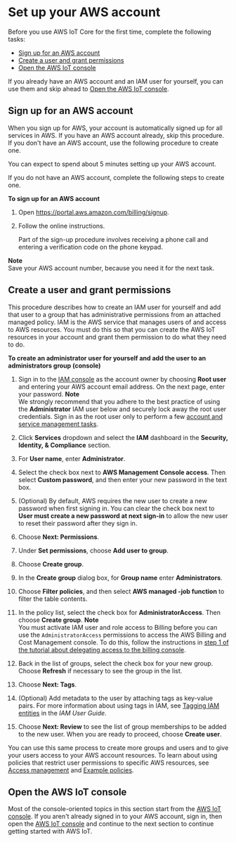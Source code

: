 # Set up your AWS account<a name="setting-up"></a>

Before you use AWS IoT Core for the first time, complete the following tasks:
+ [Sign up for an AWS account](#aws-registration)
+ [Create a user and grant permissions](#create-iam-user)
+ [Open the AWS IoT console](#iot-console-signin)

If you already have an AWS account and an IAM user for yourself, you can use them and skip ahead to [Open the AWS IoT console](#iot-console-signin)\.

## Sign up for an AWS account<a name="aws-registration"></a>

When you sign up for AWS, your account is automatically signed up for all services in AWS\. If you have an AWS account already, skip this procedure\. If you don't have an AWS account, use the following procedure to create one\.

You can expect to spend about 5 minutes setting up your AWS account\.

If you do not have an AWS account, complete the following steps to create one\.

**To sign up for an AWS account**

1. Open [https://portal\.aws\.amazon\.com/billing/signup](https://portal.aws.amazon.com/billing/signup)\.

1. Follow the online instructions\.

   Part of the sign\-up procedure involves receiving a phone call and entering a verification code on the phone keypad\.

**Note**  
Save your AWS account number, because you need it for the next task\.

## Create a user and grant permissions<a name="create-iam-user"></a>

This procedure describes how to create an IAM user for yourself and add that user to a group that has administrative permissions from an attached managed policy\. IAM is the AWS service that manages users of and access to AWS resources\. You must do this so that you can create the AWS IoT resources in your account and grant them permission to do what they need to do\.

**To create an administrator user for yourself and add the user to an administrators group \(console\)**

1. Sign in to the [IAM console](https://console.aws.amazon.com/iam/) as the account owner by choosing **Root user** and entering your AWS account email address\. On the next page, enter your password\.
**Note**  
We strongly recommend that you adhere to the best practice of using the **Administrator** IAM user below and securely lock away the root user credentials\. Sign in as the root user only to perform a few [account and service management tasks](https://docs.aws.amazon.com/general/latest/gr/aws_tasks-that-require-root.html)\.

1. Click **Services** dropdown and select the **IAM** dashboard in the **Security, Identity, & Compliance** section.

1. For **User name**, enter **Administrator**\.

1. Select the check box next to **AWS Management Console access**\. Then select **Custom password**, and then enter your new password in the text box\.

1. \(Optional\) By default, AWS requires the new user to create a new password when first signing in\. You can clear the check box next to **User must create a new password at next sign\-in** to allow the new user to reset their password after they sign in\.

1. Choose **Next: Permissions**\.

1. Under **Set permissions**, choose **Add user to group**\.

1. Choose **Create group**\.

1. In the **Create group** dialog box, for **Group name** enter **Administrators**\.

1. Choose **Filter policies**, and then select **AWS managed \-job function** to filter the table contents\.

1. In the policy list, select the check box for **AdministratorAccess**\. Then choose **Create group**\.
**Note**  
You must activate IAM user and role access to Billing before you can use the `AdministratorAccess` permissions to access the AWS Billing and Cost Management console\. To do this, follow the instructions in [step 1 of the tutorial about delegating access to the billing console](https://docs.aws.amazon.com/IAM/latest/UserGuide/tutorial_billing.html)\.

1. Back in the list of groups, select the check box for your new group\. Choose **Refresh** if necessary to see the group in the list\.

1. Choose **Next: Tags**\.

1. \(Optional\) Add metadata to the user by attaching tags as key\-value pairs\. For more information about using tags in IAM, see [Tagging IAM entities](https://docs.aws.amazon.com/IAM/latest/UserGuide/id_tags.html) in the *IAM User Guide*\.

1. Choose **Next: Review** to see the list of group memberships to be added to the new user\. When you are ready to proceed, choose **Create user**\.

You can use this same process to create more groups and users and to give your users access to your AWS account resources\. To learn about using policies that restrict user permissions to specific AWS resources, see [Access management](https://docs.aws.amazon.com/IAM/latest/UserGuide/access.html) and [Example policies](https://docs.aws.amazon.com/IAM/latest/UserGuide/access_policies_examples.html)\.

## Open the AWS IoT console<a name="iot-console-signin"></a>

Most of the console\-oriented topics in this section start from the [AWS IoT console](https://console.aws.amazon.com/iot/home)\. If you aren't already signed in to your AWS account, sign in, then open the [AWS IoT console](https://console.aws.amazon.com/iot/home) and continue to the next section to continue getting started with AWS IoT\.
